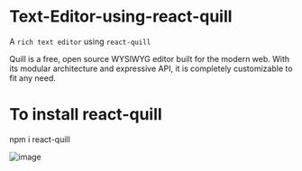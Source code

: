 # Text-Editor-using-react-quill
A ```rich text editor``` using ```react-quill```

Quill is a free, open source WYSIWYG editor built for the modern web. With its modular architecture and expressive API, it is completely customizable to fit any need.

# To install react-quill
npm i react-quill


![image](https://user-images.githubusercontent.com/62872224/199513507-4a59b209-39aa-4bbc-9470-d9bd83c69aa8.png)
